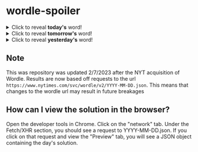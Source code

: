 # wordle-spoiler

<details>
  <summary>Click to reveal <b>today's</b> word!</summary>
  <br>
  <b> brief </b>
</details>

<details>
  <summary>Click to reveal <b>tomorrow's</b> word!</summary>
  <br>
  <b> route </b>
</details>

<details>
  <summary>Click to reveal <b>yesterday's</b> word!</summary>
  <br>
  <b> threw </b>
</details>

## Note
This was repository was updated 2/7/2023 after the NYT acquisition of Wordle. Results are now based off requests to the url `https://www.nytimes.com/svc/wordle/v2/YYYY-MM-DD.json`. This means that changes to the wordle url may result in future breakages

## How can I view the solution in the browser?
Open the developer tools in Chrome. Click on the "network" tab. Under the Fetch/XHR section, you should see a request to YYYY-MM-DD.json. If you click on that request and view the "Preview" tab, you will see a JSON object containing the day's solution.